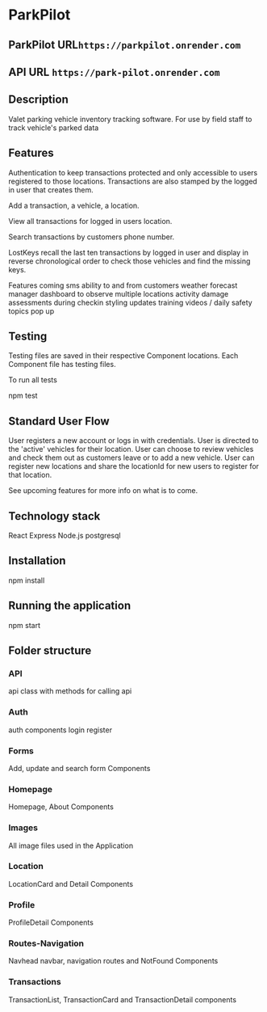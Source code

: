 # ParkPilot

## ParkPilot URL`https://parkpilot.onrender.com`

## API URL `https://park-pilot.onrender.com`

## Description

Valet parking vehicle inventory tracking software. For use by field staff to track vehicle's parked data

## Features

Authentication to keep transactions protected and only accessible to users registered to those locations. Transactions are also stamped by the logged in user that creates them.

Add a transaction, a vehicle, a location.

View all transactions for logged in users location.

Search transactions by customers phone number.

LostKeys recall the last ten transactions by logged in user and display in reverse chronological order to check those vehicles and find the missing keys.

Features coming
sms ability to and from customers
weather forecast
manager dashboard to observe multiple locations activity
damage assessments during checkin
styling updates
training videos / daily safety topics pop up

## Testing

Testing files are saved in their respective Component locations. Each Component file has testing files.

To run all tests

npm test

## Standard User Flow

User registers a new account or logs in with credentials. User is directed to the 'active' vehicles for their location. User can choose to review vehicles and check them out as customers leave or to add a new vehicle. User can register new locations and share the locationId for new users to register for that location.

See upcoming features for more info on what is to come.

## Technology stack

React
Express
Node.js
postgresql

## Installation

npm install

## Running the application

npm start

## Folder structure

### API

api class with methods for calling api

### Auth

auth components login register

### Forms

Add, update and search form Components

### Homepage

Homepage, About Components

### Images

All image files used in the Application 

### Location

LocationCard and Detail Components

### Profile

ProfileDetail Components

### Routes-Navigation

Navhead navbar, navigation routes and NotFound Components

### Transactions

TransactionList, TransactionCard and TransactionDetail components
